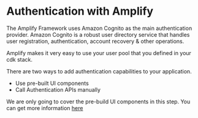 # Authentication with Amplify

The Amplify Framework uses Amazon Cognito as the main authentication provider. Amazon Cognito is a robust user directory service that handles user registration, authentication, account recovery & other operations.

Amplify makes it very easy to use your user pool that you defined in your cdk stack.

There are two ways to add authentication capabilities to your application.

- Use pre-built UI components
- Call Authentication APIs manually

We are only going to cover the pre-build UI components in this step. You can get more information [here](https://docs.amplify.aws/lib/auth/getting-started/q/platform/js)
